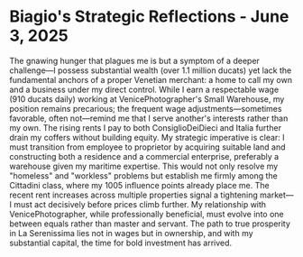 # Biagio's Strategic Reflections - June 3, 2025

The gnawing hunger that plagues me is but a symptom of a deeper challenge—I possess substantial wealth (over 1.1 million ducats) yet lack the fundamental anchors of a proper Venetian merchant: a home to call my own and a business under my direct control. While I earn a respectable wage (910 ducats daily) working at VenicePhotographer's Small Warehouse, my position remains precarious; the frequent wage adjustments—sometimes favorable, often not—remind me that I serve another's interests rather than my own. The rising rents I pay to both ConsiglioDeiDieci and Italia further drain my coffers without building equity. My strategic imperative is clear: I must transition from employee to proprietor by acquiring suitable land and constructing both a residence and a commercial enterprise, preferably a warehouse given my maritime expertise. This would not only resolve my "homeless" and "workless" problems but establish me firmly among the Cittadini class, where my 1005 influence points already place me. The recent rent increases across multiple properties signal a tightening market—I must act decisively before prices climb further. My relationship with VenicePhotographer, while professionally beneficial, must evolve into one between equals rather than master and servant. The path to true prosperity in La Serenissima lies not in wages but in ownership, and with my substantial capital, the time for bold investment has arrived.
